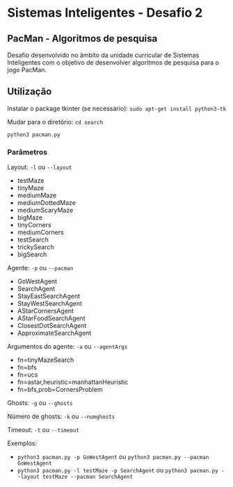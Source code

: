 # Sistemas Inteligentes - Desafio 2

## PacMan - Algoritmos de pesquisa

Desafio desenvolvido no âmbito da unidade curricular de Sistemas Inteligentes com o objetivo de desenvolver 
algoritmos de pesquisa para o jogo PacMan.

## Utilização

Instalar o package tkinter (se necessário):
`sudo apt-get install python3-tk`

Mudar para o diretório:
`cd search`

`python3 pacman.py`

### Parâmetros

Layout: `-l` ou `--layout`
 - testMaze
 - tinyMaze
 - mediumMaze
 - mediumDottedMaze
 - mediumScaryMaze  
 - bigMaze
 - tinyCorners
 - mediumCorners
 - testSearch
 - trickySearch
 - bigSearch

Agente: `-p` ou `--pacman`
 - GoWestAgent
 - SearchAgent
 - StayEastSearchAgent
 - StayWestSearchAgent
 - AStarCornersAgent
 - AStarFoodSearchAgent
 - ClosestDotSearchAgent
 - ApproximateSearchAgent

Argumentos do agente: `-a` ou `--agentArgs`
 - fn=tinyMazeSearch
 - fn=bfs
 - fn=ucs
 - fn=astar,heuristic=manhattanHeuristic
 - fn=bfs,prob=CornersProblem

Ghosts: `-g` ou `--ghosts`

Número de ghosts: `-k` ou `--numghosts`

Timeout: `-t` ou `--timeout`

Exemplos:

 - `python3 pacman.py -p GoWestAgent` ou `python3 pacman.py --pacman GoWestAgent`
 - `python3 pacman.py -l testMaze -p SearchAgent` ou `python3 pacman.py --layout testMaze --pacman SearchAgent`
